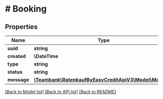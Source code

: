 # # Booking

## Properties

Name | Type | Description | Notes
------------ | ------------- | ------------- | -------------
**uuid** | **string** |  | [optional]
**created** | **\DateTime** |  | [optional]
**type** | **string** |  | [optional]
**status** | **string** |  | [optional]
**message** | [**\Teambank\RatenkaufByEasyCreditApiV3\Model\Message**](Message.md) |  | [optional]

[[Back to Model list]](../../README.md#models) [[Back to API list]](../../README.md#endpoints) [[Back to README]](../../README.md)
